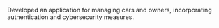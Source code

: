 Developed an application for managing cars and owners, incorporating authentication and cybersecurity measures.
